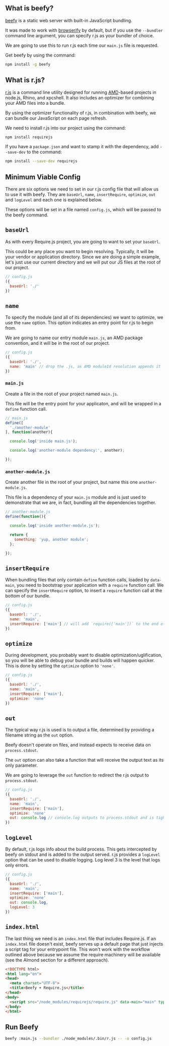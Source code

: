 ## What is beefy?

[beefy](https://github.com/chrisdickinson/beefy) is a static web server with built-in JavaScript bundling.

It was made to work with [browserify](https://github.com/substack/node-browserify) by default, but if you use the `--bundler`
command line argument, you can specify r.js as your bundler of choice.

We are going to use this to run r.js each time our `main.js` file is requested.

Get beefy by using the command:

```bash
npm install -g beefy
```

## What is r.js?

[r.js](https://github.com/jrburke/r.js) is a command line utility designed for running [AMD](https://github.com/amdjs/amdjs-api/wiki)-based projects in node.js,
Rhino, and xpcshell. It also includes an optimizer for combining your AMD files
into a bundle.

By using the optimizer functionality of r.js, in combination with beefy, we can
bundle our JavaScript on each page refresh.

We need to install r.js into our project using the command:

```bash
npm install requirejs
```

If you have a `package.json` and want to stamp it with the dependency, add `--save-dev`
to the command:

```bash
npm install --save-dev requirejs
```

## Minimum Viable Config

There are six options we need to set in our r.js config file that will allow us to use
it with beefy.  They are `baseUrl`, `name`, `insertRequire`, `optimize`, `out` and `logLevel`
and each one is explained below.

These options will be set in a file named `config.js`, which will be passed to the beefy
command.

## `baseUrl`

As with every Require.js project, you are going to want to set your `baseUrl`.

This could be any place you want to begin resolving. Typically, it will be
your vendor or application directory. Since we are doing a simple example,
let's just use our current directory and we will put our JS files at the root
of our project.

```javascript
// config.js
({
  baseUrl: './'
})
```

## `name`

To specify the module (and all of its dependencies) we want to optimize,
we use the `name` option. This option indicates an entry point for r.js
to begin from.

We are going to name our entry module `main.js`, an AMD package convention,
and it will be in the root of our project.

```javascript
// config.js
({
  baseUrl: './',
  name: 'main' // drop the .js, as AMD moduleId resolution appends it
})
```

### `main.js`

Create a file in the root of your project named `main.js`.

This file will be the entry point for your applicaton, and will be wrapped
in a `define` function call.

```javascript
// main.js
define([
  './another-module'
], function(another){

  console.log('inside main.js');

  console.log('another-module dependency:', another);

});
```

### `another-module.js`

Create another file in the root of your project, but name this one `another-module.js`.

This file is a dependency of your `main.js` module and is just used to demonstrate that
we are, in fact, bundling all the dependencies together.

```javascript
// another-module.js
define(function(){

  console.log('inside another-module.js');

  return {
    something: 'yup, another module';
  };

});
```

## `insertRequire`

When bundling files that only contain `define` function calls, loaded by `data-main`,
you need to bootstrap your application with a `require` function call.  We can specify
the `insertRequire` option, to insert a `require` function call at the bottom of our bundle.

```javascript
// config.js
({
  baseUrl: './',
  name: 'main',
  insertRequire: ['main'] // will add `require(['main'])` to the end of your bundle
})
```

## `optimize`

During development, you probably want to disable optimization/uglification, so you will
be able to debug your bundle and builds will happen quicker. This is done by setting
the `optimize` option to `'none'`.

```javascript
// config.js
({
  baseUrl: './',
  name: 'main',
  insertRequire: ['main'],
  optimize: 'none'
})
```

## `out`

The typical way r.js is used is to output a file, determined by providing
a filename string as the `out` option.

Beefy doesn't operate on files, and instead expects to receive data on
`process.stdout`.

The `out` option can also take a function that will receive the output
text as its only parameter.

We are going to leverage the `out` function to redirect the r.js output
to `process.stdout`.

```javascript
// config.js
({
  baseUrl: './',
  name: 'main',
  insertRequire: ['main'],
  optimize: 'none'
  out: console.log // console.log outputs to process.stdout and is tightly bound in node
})
```

## `logLevel`

By default, r.js logs info about the build process.  This gets intercepted
by beefy on stdout and is added to the output served.  r.js provides a `logLevel`
option that can be used to disable logging.  Log level 3 is the level that logs only errors.

```javascript
// config.js
({
  baseUrl: './',
  name: 'main',
  insertRequire: ['main'],
  optimize: 'none'
  out: console.log,
  logLevel: 3
})
```

## `index.html`

The last thing we need is an `index.html` file that includes Require.js. If an `index.html`
file doesn't exist, beefy serves up a default page that just injects a script tag for your
entrypoint file. This won't work with the workflow outlined above because we assume the
require machinery will be available (see the Almond section for a different approach).

```html
<!DOCTYPE html>
<html lang="en">
<head>
  <meta charset="UTF-8">
  <title>Beefy + Require.js</title>
</head>
<body>
  <script src="/node_modules/requirejs/require.js" data-main="main" type="text/javascript"></script>
</body>
</html>
```

## Run Beefy

```bash
beefy :main.js --bundler ./node_modules/.bin/r.js -- -o config.js
```
